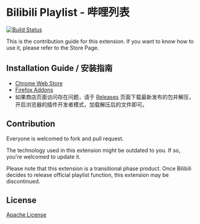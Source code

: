 # Bilibili Playlist - 哔哩列表

[![Build Status](https://travis-ci.org/JohnCido/BilibiliPlaylist.svg?branch=master)](https://travis-ci.org/JohnCido/BilibiliPlaylist)

This is the contribution guide for this extension. If you want to know how to use it, please refer to the Store Page.



## Installation Guide / 安装指南

- [Chrome Web Store](https://chrome.google.com/webstore/detail/odahjnmjnhojohklinapjaokgaccfaba)
- [Firefox Addons](https://addons.mozilla.org/firefox/addon/bilist)
- 如果商店页面访问存在问题，请于 [Releases](https://github.com/JohnCido/BilibiliPlaylist/releases) 页面下载最新发布的包并解压，开启浏览器的插件开发者模式，加载解压后的文件即可。



## Contribution

Everyone is welcomed to fork and pull request.

The technology used in this extension might be outdated to you. If so, you're welcomed to update it.

Please note that this extension is a transitional phase product. Once Bilibili decides to release official playlist function, this extension may be discontinued.



## License

[Apache License](https://github.com/JohnCido/BilibiliPlaylist/blob/master/LICENSE)
